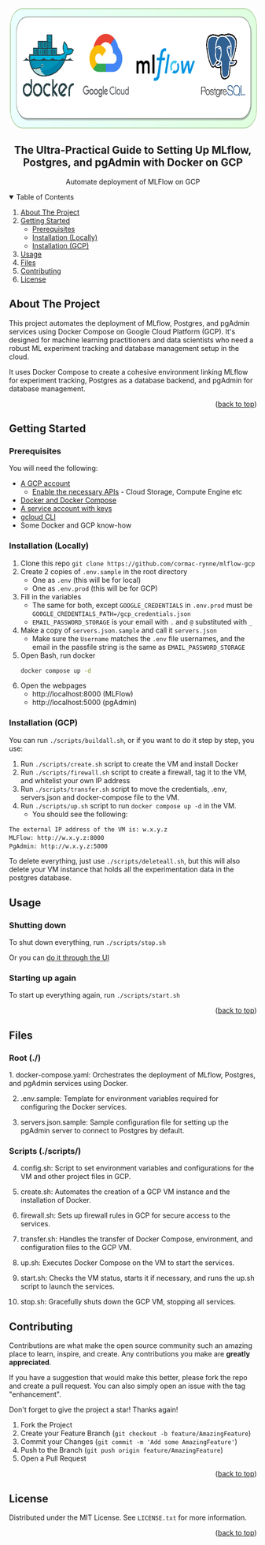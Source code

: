 <!-- Improved compatibility of back to top link: See: https://github.com/othneildrew/Best-README-Template/pull/73 -->
<a name="readme-top"></a>

<!-- PROJECT LOGO -->
<br />
<div align="center">
  <a>
    <img src="images/logo.png" alt="Logo" width="724" height="243">
  </a>

<h2 align="center">The Ultra-Practical Guide to Setting Up MLflow, Postgres, and pgAdmin with Docker on GCP</h2>

  <p align="center">
    Automate deployment of MLFlow on GCP

</div>



<!-- TABLE OF CONTENTS -->
<details open>
  <summary>Table of Contents</summary>
  <ol>
    <li>
      <a href="#about-the-project">About The Project</a>
    </li>
    <li>
      <a href="#getting-started">Getting Started</a>
      <ul>
        <li><a href="#prerequisites">Prerequisites</a></li>
        <li><a href="#installation">Installation (Locally)</a></li>
        <li><a href="#installation">Installation (GCP)</a></li>
      </ul>
    </li>
    <li><a href="#usage">Usage</a></li>
    <li><a href="#files">Files</a></li>
    <li><a href="#contributing">Contributing</a></li>
    <li><a href="#license">License</a></li>
  </ol>
</details>



<!-- ABOUT THE PROJECT -->
## About The Project

This project automates the deployment of MLflow, Postgres, and pgAdmin services using Docker Compose on Google Cloud 
Platform (GCP). It's designed for machine learning practitioners and data scientists who need a robust ML experiment 
tracking and database management setup in the cloud.

<p>It uses Docker Compose to create a cohesive environment linking MLflow for experiment tracking, Postgres as a database 
backend, and pgAdmin for database management.</p>

<p align="right">(<a href="#readme-top">back to top</a>)</p>



<!-- GETTING STARTED -->
## Getting Started


### Prerequisites

You will need the following:
* [A GCP account](https://www.geeksforgeeks.org/how-to-create-a-free-tier-account-on-gcp/)
  * [Enable the necessary APIs](https://cloud.google.com/endpoints/docs/openapi/enable-api) - Cloud Storage, Compute 
  Engine etc
* [Docker and Docker Compose](https://docs.docker.com/engine/install/)
* [A service account with keys](https://cloud.google.com/iam/docs/keys-create-delete)
* [gcloud CLI](https://cloud.google.com/sdk/docs/install)
* Some Docker and GCP know-how


### Installation (Locally)
1. Clone this repo `git clone https://github.com/cormac-rynne/mlflow-gcp`
2. Create 2 copies of `.env.sample` in the root directory
   * One as `.env` (this will be for local) 
   * One as `.env.prod` (this will be for GCP)
3. Fill in the variables
   * The same for both, except `GOOGLE_CREDENTIALS` in `.env.prod` must be
   `GOOGLE_CREDENTIALS_PATH=/gcp_credentials.json`
   * `EMAIL_PASSWORD_STORAGE` is your email with `.` and `@` substituted 
   with `_`
4. Make a copy of `servers.json.sample` and call it `servers.json`
   * Make sure the `Username` matches the `.env` file usernames, and the email
   in the passfile string is the same as `EMAIL_PASSWORD_STORAGE`
5. Open Bash, run docker
   ```sh
   docker compose up -d
   ```
6. Open the webpages
   * http://localhost:8000 (MLFlow)
   * http://localhost:5000 (pgAdmin)


### Installation (GCP)
You can run `./scripts/buildall.sh`, or if you want to do it step by step, you use:
1. Run `./scripts/create.sh` script to create the VM and install Docker
2. Run `./scripts/firewall.sh` script to create a firewall, tag it to the VM, and 
whitelist your own IP address
3. Run `./scripts/transfer.sh` script to move the credentials, .env, servers.json and docker-compose file to the VM.
4. Run `./scripts/up.sh` script to run `docker compose up -d` in the VM.
   * You should see the following: 
```sh
The external IP address of the VM is: w.x.y.z
MLFlow: http://w.x.y.z:8000
PgAdmin: http://w.x.y.z:5000
```

To delete everything, just use `./scripts/deleteall.sh`, but this will also delete your
VM instance that holds all the experimentation data in the postgres database.



<!-- USAGE EXAMPLES -->
## Usage
<h3> Shutting down </h3>

To shut down everything, run `./scripts/stop.sh`

Or you can [do it through the UI](https://cloud.google.com/compute/docs/instances/stop-start-instance#:~:text=To%20stop%20a%20VM%2C%20use,or%20the%20Compute%20Engine%20API.&text=In%20the%20Google%20Cloud%20console%2C%20go%20to%20the%20VM%20instances%20page.&text=Select%20one%20or%20more%20VMs,Click%20Stop.)

<h3> Starting up again </h3>

To start up everything again, run `./scripts/start.sh`

<p align="right">(<a href="#readme-top">back to top</a>)</p>

## Files
<h3>Root (./)</h3>
1. docker-compose.yaml: Orchestrates the deployment of MLflow, Postgres, and pgAdmin services using Docker.

2. .env.sample: Template for environment variables required for configuring the Docker services.

3. servers.json.sample: Sample configuration file for setting up the pgAdmin server to connect to Postgres by default.

<h3>Scripts (./scripts/)</h3>

4. config.sh: Script to set environment variables and configurations for the VM and other project files in GCP.

5. create.sh: Automates the creation of a GCP VM instance and the installation of Docker.

6. firewall.sh: Sets up firewall rules in GCP for secure access to the services.

7. transfer.sh: Handles the transfer of Docker Compose, environment, and configuration files to the GCP VM.

8. up.sh: Executes Docker Compose on the VM to start the services.

9. start.sh: Checks the VM status, starts it if necessary, and runs the up.sh script to launch the services.

10. stop.sh: Gracefully shuts down the GCP VM, stopping all services.


<!-- CONTRIBUTING -->
## Contributing

Contributions are what make the open source community such an amazing place to learn, inspire, and create. 
Any contributions you make are **greatly appreciated**.

If you have a suggestion that would make this better, please fork the repo and create a pull request. You can 
also simply open an issue with the tag "enhancement".

Don't forget to give the project a star! Thanks again!

1. Fork the Project
2. Create your Feature Branch (`git checkout -b feature/AmazingFeature`)
3. Commit your Changes (`git commit -m 'Add some AmazingFeature'`)
4. Push to the Branch (`git push origin feature/AmazingFeature`)
5. Open a Pull Request

<p align="right">(<a href="#readme-top">back to top</a>)</p>



<!-- LICENSE -->
## License

Distributed under the MIT License. See `LICENSE.txt` for more information.

<p align="right">(<a href="#readme-top">back to top</a>)</p>
